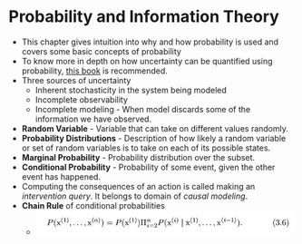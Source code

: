 # Probability and Information Theory

- This chapter gives intuition into why and how probability is used and covers some basic concepts of probability
- To know more in depth on how uncertainty can be quantified using probability, [this book](http://dl.acm.org/citation.cfm?id=52121) is recommended.
- Three sources of uncertainty
    + Inherent stochasticity in the system being modeled
    + Incomplete observability
    + Incomplete modeling - When model discards some of the information we have observed.
- **Random Variable** - Variable that can take on different values randomly.
- **Probability Distributions** - Description of how likely a random variable or set of random variables is to take on each of its possible states.
- **Marginal Probability** - Probability distribution over the subset.
- **Conditional Probability** - Probability of some event, given the other event has happened.
- Computing the consequences of an action is called making an *intervention query*. It belongs to domain of *causal modeling*.
- **Chain Rule** of conditional probabilities
    + ![Chain Rule](img/probability/chain-rule.png)